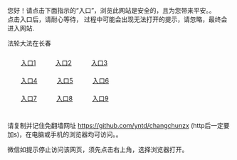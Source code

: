 您好！请点击下面指示的“入口”，浏览此网站是安全的，且为您带来平安。。 <br/>
点击入口后，请耐心等待， 过程中可能会出现无法打开的提示，请忽略，最终会进入网站. </br>

法轮大法在长春<br/>
<div style="padding:10px"><a style="margin:20px" target="_blank" href="https://d12xnqhmf28jhe.cloudfront.net/2Qpsp?jkdleeyl" id="ccLink1" rel="nofollow">入口1</a> <a target="_blank" style="margin:20px" href="https://d1zj79h4isx2gv.cloudfront.net/2Qpsp?nmewjrz" id="ccLink2" rel="nofollow">入口2</a> <a style="margin:20px" target="_blank" href="https://d2zymtlrphyodf.cloudfront.net/2Qpsp?xcgmno" id="ccLink3" rel="nofollow">入口3</a></div>

<div style="padding:10px" ><a style="margin:20px" target="_blank" href="https://d12xnqhmf28jhe.cloudfront.net/2Qpsp?jkdleeyl" id="ccLink4" rel="nofollow">入口4</a> <a style="margin:20px" href="https://d1zj79h4isx2gv.cloudfront.net/2Qpsp?nmewjrz" target="_blank" id="ccLink5" rel="nofollow">入口5</a> <a style="margin:20px" href="https://d2zymtlrphyodf.cloudfront.net/2Qpsp?xcgmno" target="_blank" id="ccLink6" rel="nofollow">入口6</a></div>

<div style="padding:10px"><a style="margin:20px" target="_blank" href="https://d12xnqhmf28jhe.cloudfront.net/2Qpsp?jkdleeyl" id="ccLink7" rel="nofollow">入口7</a> <a style="margin:20px" href="https://d1zj79h4isx2gv.cloudfront.net/2Qpsp?nmewjrz" target="_blank" id="ccLink8" rel="nofollow">入口8</a> <a style="margin:20px" target="_blank" href="https://d2zymtlrphyodf.cloudfront.net/2Qpsp?xcgmno" id="ccLink9" rel="nofollow">入口9</a></div>

<br/>



请复制并记住免翻墙网址 https://github.com/yntd/changchunzx (http后一定要加s)，在电脑或手机的浏览器均可访问。。<br/>

微信如提示停止访问该网页，须先点击右上角，选择浏览器打开。
